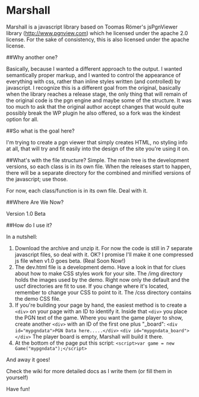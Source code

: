 # Marshall

Marshall is a javascript library based on Toomas R&#246;mer's jsPgnViewer library (http://www.pgnview.com) which he licensed under the apache 2.0
license. For the sake of consistency, this is also licensed under the apache license.

##Why another one?

Basically, because I wanted a different approach to the output. I wanted semantically proper markup, and I wanted to control the appearance of everything with css, rather than inline styles written (and controlled) by javascript. I recognize this is a different goal from the original, basically when the library reaches a release stage, the only thing that will remain of the original code is the pgn engine and maybe some of the structure. It was too much to ask that the original author accept changes that would quite possibly break the WP plugin he also offered, so a fork was the kindest option for all.

##So what is the goal here?

I'm trying to create a pgn viewer that simply creates HTML, no styling info at all, that will try and fit easily into the design of the site you're using it on.

##What's with the file structure?
Simple. The main tree is the development versions, so each class is in its own file. When the releases start to happen, there will be a separate directory for the combined and minified versions of the javascript; use those.

For now, each class/function is in its own file. Deal with it.

##Where Are We Now?

Version 1.0 Beta 

##How do I use it?

In a nutshell:

1. Download the archive and unzip it. For now the code is still in 7 separate javascript files, so deal with it. OK? I promise I'll make it one compressed js file when v1.0 goes beta. (Real Soon Now!)
2. The dev.html file is a development demo. Have a look in that for clues about how to make CSS styles work for your site. The /img directory holds the images used by the demo. Right now only the default and the uscf directories are fit to use. If you change where it's located, remember to change your CSS to point to it. The /css directory contains the demo CSS file.
3. If you're building your page by hand, the easiest method is to create a `<div>` on your page with an ID to identify it. Inside that `<div>` you place the PGN text of the game. Where you want the game player to show, create another `<div>` with an ID of the first one plus "\_board":
`<div id="mypgndata">PGN Data here.....</div>`
`<div id="mypgndata_board"></div>`
The player board is empty, Marshall will build it there.
4. At the bottom of the page put this script:
`<script>var game = new Game("mypgndata");</script>`

And away it goes!

Check the wiki for more detailed docs as I write them (or fill them in yourself)

Have fun!
